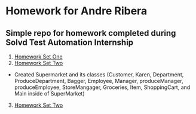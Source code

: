 # Homework for Andre Ribera
## Simple repo for homework completed during Solvd Test Automation Internship

1. [Homework Set One](https://github.com/andre-ribera/aribera-homework/tree/master/src/main/java/homeworkOne)
2. [Homework Set Two](https://github.com/andre-ribera/aribera-homework/tree/master/src/main/java/homeworkTwo)
  - Created Supermarket and its classes (Customer, Karen, Department, ProduceDepartment, Bagger, Employee, Manager, produceManager, produceEmployee, StoreMangager, Groceries, Item, ShoppingCart, and Main inside of SuperMarket)
3. [Homework Set Two](https://github.com/andre-ribera/aribera-homework/tree/master/src/main/java/homeworkThree)
